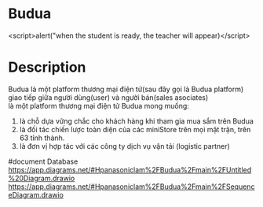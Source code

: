 # Budua
&lt;script>alert("when the student is ready, the teacher will appear)&lt;/script>

# Description
Budua là một platform thương mại điện tử(sau đây gọi là Budua platform) giao tiếp giữa người dùng(user) và người bán(sales asociates)  
là một platform thương mại điện tử Budua mong muống:
1. là chỗ dựa vững chắc cho khách hàng khi tham gia mua sắm trên Budua
2. là đối tác chiến lược toàn diện của các miniStore trên mọi mặt trận, trên 63 tỉnh thành.
3. là đơn vị hợp tác với các công ty dịch vụ vận tải (logistic partner)


#document
Database https://app.diagrams.net/#Hpanasoniclam%2FBudua%2Fmain%2FUntitled%20Diagram.drawio
https://app.diagrams.net/#Hpanasoniclam%2FBudua%2Fmain%2FSequenceDiagram.drawio
